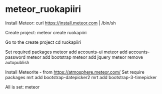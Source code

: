 meteor_ruokapiiri
=================
Install Meteor:
curl https://install.meteor.com | /bin/sh

Create project:
meteor create ruokapiiri

Go to the create project
cd ruokapiiri

Set required packages
meteor add accounts-ui
meteor add accounts-password
meteor add bootstrap
meteor add jquery
meteor remove autopublish

Install Meteorite - from https://atmosphere.meteor.com/
Set require packages
mrt add bootstrap-datepicker2
mrt add bootstrap-3-timepicker

All is set:
meteor